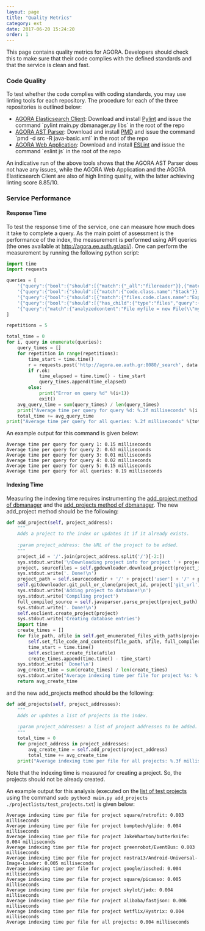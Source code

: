 ```yaml
---
layout: page
title: "Quality Metrics"
category: ext
date: 2017-06-20 15:24:20
order: 1
---
```


This page contains quality metrics for AGORA. Developers should check this to make sure
that their code complies with the defined standards and that the service is clean and fast.

### Code Quality
To test whether the code complies with coding standards, you may use linting tools for each
repository. The procedure for each of the three repositories is outlined below:
<ul>
<li><a target="_blank" href="https://github.com/AuthEceSoftEng/agora-elasticsearch-client">AGORA Elasticsearch Client</a>: Download and install <a target="_blank" href="https://www.pylint.org/">Pylint</a> and issue the command `pylint main.py dbmanager.py libs` in the root of the repo</li>
<li><a target="_blank" href="https://github.com/AuthEceSoftEng/agora-ast-parser">AGORA AST Parser</a>: Download and install <a target="_blank" href="https://pmd.github.io/">PMD</a> and issue the command `pmd -d src -R java-basic.xml` in the root of the repo</li>
<li><a target="_blank" href="https://github.com/AuthEceSoftEng/agora-web-applicationr">AGORA Web Application</a>: Download and install <a target="_blank" href="https://eslint.org/">ESLint</a> and issue the command `eslint js` in the root of the repo</li>
</ul>

An indicative run of the above tools shows that the AGORA AST Parser does not have any issues, while the AGORA Web Application and 
the AGORA Elasticsearch Client are also of high linting quality, with the latter achieving linting score 8.85/10.

### Service Performance

#### Response Time
To test the response time of the service, one can measure how much does it take to complete a query.
As the main point of assessment is the performance of the index, the measurement is performed using
API queries (the ones available at <a target="_blank" href="http://agora.ee.auth.gr/api/">http://agora.ee.auth.gr/api/</a>).
One can perform the measurement by running the following python script:
```python
import time
import requests

queries = [
	'{"query":{"bool":{"should":[{"match":{"_all":"filereader"}},{"match":{"extension":"java"}}]}}}',
	'{"query":{"bool":{"should":[{"match":{"code.class.name":"Stack"}},{"nested":{"path":"code.class.methods","query":{"bool":{"should":[{"match":{"code.class.methods.name":"push"}},{"term":{"code.class.methods.returntype":"void"}}]}}}},{"nested":{"path":"code.class.methods","query":{"bool":{"should":[{"match":{"code.class.methods.name":"pop"}},{"term":{"code.class.methods.returntype":"int"}}]}}}}]}}}',
	'{"query":{"bool":{"should":[{"match":{"files.code.class.name":"Export"}},{"match":{"files.code.class.extends":"WizardPage"}},{"match":{"files.code.imports":"eclipse"}}]}}}',
	'{"query":{"bool":{"should":[{"has_child":{"type":"files","query":{"match":{"code.class.implements":"Model"}}}},{"has_child":{"type":"files","query":{"match":{"code.class.implements":"View"}}}},{"has_child":{"type":"files","query":{"match":{"code.class.implements":"Controller"}}}},{"has_child":{"type":"files","query":{"match":{"code.class.extends":"JFrame"}}}}]}}}',
	'{"query":{"match":{"analyzedcontent":"File myfile = new File(\\"myfile.xml\\");\\nDocumentBuilderFactory dbFactory = DocumentBuilderFactory.newInstance();\\nDocumentBuilder dBuilder = dbFactory.newDocumentBuilder();\\nDocument doc = dBuilder.parse(myfile);"}}}'
]

repetitions = 5

total_time = 0
for i, query in enumerate(queries):
	query_times = []
	for repetition in range(repetitions):
		time_start = time.time()
		r = requests.post('http://agora.ee.auth.gr:8080/_search', data = query)
		if r.ok:
			time_elapsed = time.time() - time_start
			query_times.append(time_elapsed)
		else:
			print("Error on query %d" %(i+1))
			exit()
	avg_query_time = sum(query_times) / len(query_times)
	print("Average time per query for query %d: %.2f milliseconds" %(i + 1, avg_query_time))
	total_time += avg_query_time
print("Average time per query for all queries: %.2f milliseconds" %(total_time / len(queries)))
```

An example output for this command is given below:
```
Average time per query for query 1: 0.15 milliseconds
Average time per query for query 2: 0.63 milliseconds
Average time per query for query 3: 0.01 milliseconds
Average time per query for query 4: 0.02 milliseconds
Average time per query for query 5: 0.15 milliseconds
Average time per query for all queries: 0.19 milliseconds
```

#### Indexing Time
Measuring the indexing time requires instrumenting the
<a target="_blank" href="https://github.com/AuthEceSoftEng/agora-elasticsearch-client/blob/master/dbmanager.py#L90">add_project method of dbmanager</a> and the <a target="_blank" href="https://github.com/AuthEceSoftEng/agora-elasticsearch-client/blob/master/dbmanager.py#L90">add_projects method of dbmanager</a>.
The new add_project method should be the following:
```python
def add_project(self, project_address):
	"""
	Adds a project to the index or updates it if it already exists.
	
	:param project_address: the URL of the project to be added.
	"""
	project_id = '/'.join(project_address.split('/')[-2:])
	sys.stdout.write('\nDownloading project info for project ' + project_id)
	project, sourcefiles = self.gpdownloader.download_project(project_id)
	sys.stdout.write('. Done!\n')
	project_path = self.sourcecodedir + '/' + project['user'] + '/' + project['name']
	self.gitdownloader.git_pull_or_clone(project_id, project['git_url'], project_path, project['default_branch'])
	sys.stdout.write('Adding project to database!\n')
	sys.stdout.write('Compiling project')
	full_compiled_source = self.javaparser.parse_project(project_path)
	sys.stdout.write('. Done!\n')
	self.esclient.create_project(project)
	sys.stdout.write('Creating database entries')
	import time
	create_times = []
	for file_path, afile in self.get_enumerated_files_with_paths(project_path, sourcefiles):
		self.set_file_code_and_contents(file_path, afile, full_compiled_source)
		time_start = time.time()
		self.esclient.create_file(afile)
		create_times.append(time.time() - time_start)
	sys.stdout.write(' Done!\n')
	avg_create_time = sum(create_times) / len(create_times)
	sys.stdout.write("Average indexing time per file for project %s: %.3f milliseconds\n" %(project_id, avg_create_time))
	return avg_create_time
```
and the new add_projects method should be the following:
```python
def add_projects(self, project_addresses):
	"""
	Adds or updates a list of projects in the index.
	
	:param project_addresses: a list of project addresses to be added.
	"""
	total_time = 0
	for project_address in project_addresses:
		avg_create_time = self.add_project(project_address)
		total_time += avg_create_time
	print("Average indexing time per file for all projects: %.3f milliseconds" %(total_time / len(project_addresses)))
```
Note that the indexing time is measured for creating a project.
So, the projects should not be already created.

An example output for this analysis (executed on the <a target="_blank" href="https://github.com/AuthEceSoftEng/agora-elasticsearch-client/blob/master/projectlists/test_projects.txt">list of test projects</a> using the command `sudo python3 main.py add_projects ./projectlists/test_projects.txt`) is given below:
```
Average indexing time per file for project square/retrofit: 0.003 milliseconds
Average indexing time per file for project bumptech/glide: 0.004 milliseconds
Average indexing time per file for project JakeWharton/butterknife: 0.004 milliseconds
Average indexing time per file for project greenrobot/EventBus: 0.003 milliseconds
Average indexing time per file for project nostra13/Android-Universal-Image-Loader: 0.005 milliseconds
Average indexing time per file for project google/iosched: 0.004 milliseconds
Average indexing time per file for project square/picasso: 0.005 milliseconds
Average indexing time per file for project skylot/jadx: 0.004 milliseconds
Average indexing time per file for project alibaba/fastjson: 0.006 milliseconds
Average indexing time per file for project Netflix/Hystrix: 0.004 milliseconds
Average indexing time per file for all projects: 0.004 milliseconds
```

